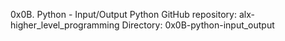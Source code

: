 0x0B. Python - Input/Output
Python
GitHub repository: alx-higher_level_programming
Directory: 0x0B-python-input_output
